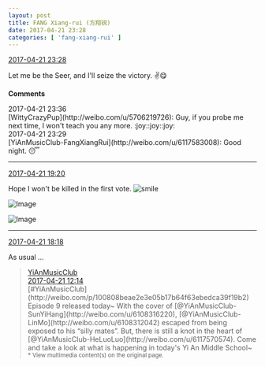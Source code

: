 ```yaml
---
layout: post
title: FANG Xiang-rui (方翔锐)
date: 2017-04-21 23:28
categories: [ 'fang-xiang-rui' ]
---
```


<div class="weibo-info">
  <a href="http://weibo.com/6117583008/EFyo3mY43">2017-04-21 23:28</a>
</div>

Let me be the Seer, and I'll seize the victory. :v::yum:

<!-- more -->

**Comments**

<div class="weibo-info">2017-04-21 23:36</div>
[WittyCrazyPup](http://weibo.com/u/5706219726): Guy, if you probe me next time, I won't teach you any more. :joy::joy::joy:

<div class="weibo-info">2017-04-21 23:29</div>
[YiAnMusicClub-FangXiangRui](http://weibo.com/u/6117583008): Good night. 😴

---

<div class="weibo-info">
  <a href="http://weibo.com/6117583008/EFyNxE6Fy">2017-04-21 19:20</a>
</div>

Hope I won't be killed in the first vote. ![smile](http://img.t.sinajs.cn/t4/appstyle/expression/ext/normal/5c/huanglianwx_org.gif)

![Image](http://wx1.sinaimg.cn/mw690/006G0KNGgy1feuiqnkxp4j30qo0zkwk8.jpg)

![Image](http://wx2.sinaimg.cn/mw690/006G0KNGgy1feuiqfapg2j30qo0zjgpo.jpg)

---

<div class="weibo-info">
  <a href="http://weibo.com/6117583008/EFyo3mY43">2017-04-21 18:18</a>
</div>

As usual …

> <div class="weibo-post-name">
>   <a href="http://weibo.com/u/6094546964">YiAnMusicClub</a>
> </div>
> <div class="weibo-info">
>   <a href="http://weibo.com/6094546964/EFw0j4RVY">2017-04-21 12:14</a>
> </div>
> [#YiAnMusicClub](http://weibo.com/p/100808beae2e3e05b17b64f63ebedca39f19b2) Episode 9 released today~ With the cover of [@YiAnMusicClub-SunYiHang](http://weibo.com/u/6108316220), [@YiAnMusicClub-LinMo](http://weibo.com/u/6108312042) escaped from being exposed to his “silly mates”. But, there is still a knot in the heart of [@YiAnMusicClub-HeLuoLuo](http://weibo.com/u/6117570574). Come and take a look at what is happening in today's Yi An Middle School~  
> <small>* View multimedia content(s) on the original page.</small>
